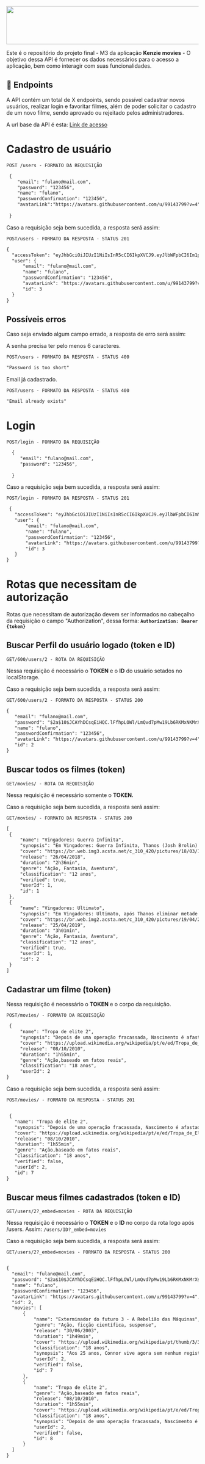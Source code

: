  [<img src="/logo.svg" height=100 width=1200>](https://idroid.vercel.app/)
    
 Este é o repositório do projeto final - M3 da aplicação **Kenzie movies** - O objetivo dessa API é fornecer os dados necessários para o acesso a aplicação, bem como  interagir com suas funcionalidades. 

  ##  :hammer: Endpoints
  
  A API contém um total de X endpoints, sendo possível cadastrar novos usuários, realizar login e favoritar filmes, além de poder solicitar o cadastro de um novo filme, sendo aprovado ou rejeitado pelos administradores. 
  
 A url base da API é esta: [Link de acesso](https://kenzie-movies.onrender.com/)
  
  # Cadastro de usuário
  
  `POST /users - FORMATO DA REQUISIÇÃO`
  
  ```markdown
   {
      "email": "fulano@mail.com",
      "password": "123456",
      "name": "fulano",
      "passwordConfirmation": "123456",
      "avatarLink":"https://avatars.githubusercontent.com/u/99143799?v=4"
        
   }
   ```

Caso a requisição seja bem sucedida, a resposta será assim:

`POST/users - FORMATO DA RESPOSTA - STATUS 201`

  ```markdown
{
	"accessToken": "eyJhbGciOiJIUzI1NiIsInR5cCI6IkpXVCJ9.eyJlbWFpbCI6Im1pZ2xlc0BtYWlsLmNvbSIsImlhdCI6MTY3Nzg3MjA1MCwiZXhwIjoxNjc3ODc1NjUwLCJzdWIiOiI0In0.PV665AVld2zHU5cNeiurzp0gRpQXm-4-x9s8Yg_OQmw",
	"user": {
		"email": "fulano@mail.com",
		"name": "fulano",
		"passwordConfirmation": "123456",
		"avatarLink": "https://avatars.githubusercontent.com/u/99143799?v=4",
		"id": 3
	}
}
```
## Possíveis erros 

Caso seja enviado algum campo errado, a resposta de erro será assim:

A senha precisa ter pelo menos 6 caracteres.

`POST/users - FORMATO DA RESPOSTA - STATUS 400`

  ```markdown
"Password is too short"
```
Email já cadastrado.

`POST/users - FORMATO DA RESPOSTA - STATUS 400`
  ```markdown
"Email already exists"
```
 # Login
 
`POST/login - FORMATO DA REQUISIÇÃO`
 
 ```markdown
   {
      "email": "fulano@mail.com",
      "password": "123456",
             
   }
   ```
   
 Caso a requisição seja bem sucedida, a resposta será assim:

`POST/login - FORMATO DA RESPOSTA - STATUS 201`


 ```markdown
  {
	"accessToken": "eyJhbGciOiJIUzI1NiIsInR5cCI6IkpXVCJ9.eyJlbWFpbCI6ImNsYXJpY2VAbWFpbC5jb20iLCJpYXQiOjE2Nzc4NzMzOTYsImV4cCI6MTY3Nzg3Njk5Niwic3ViIjoiMyJ9.umQpgvEEUkRRBrrViZUzd3_Z6Nj5oUy5FfudDjw6BGk",
	"user": {
		"email": "fulano@mail.com",
		"name": "fulano",
		"passwordConfirmation": "123456",
		"avatarLink": "https://avatars.githubusercontent.com/u/99143799?v=4",
		"id": 3
	}
}
   ```
   
   # Rotas que necessitam de autorização
   
   Rotas que necessitam de autorização devem ser informados no cabeçalho da requisição o campo "Authorization", dessa forma:
   **`Authorization: Bearer {token}`**
   
   ## Buscar Perfil do usuário logado (token e ID) 
   `GET/600/users/2 - ROTA DA REQUISIÇÃO`
   
   Nessa requisição é necessário o **TOKEN** e o **ID** do usuário setados no localStorage.
   
   Caso a requisição seja bem sucedida, a resposta será assim: 

  `GET/600/users/2 - FORMATO DA RESPOSTA - STATUS 200`
   
 ```markdown
{
	"email": "fulano@mail.com",
	"password": "$2a$10$JCAYhDCsqEiHQC.lFfhpLOWl/LmQvd7pMw19Lb6RKMxNKMrXsLQYm",
	"name": "fulano",
	"passwordConfirmation": "123456",
	"avatarLink": "https://avatars.githubusercontent.com/u/99143799?v=4",
	"id": 2
}
   ```

   ## Buscar todos os filmes (token) 
   `GET/movies/ - ROTA DA REQUISIÇÃO`
   
   Nessa requisição é necessário somente o **TOKEN.**
   
   Caso a requisição seja bem sucedida, a resposta será assim: 

  `GET/movies/ - FORMATO DA RESPOSTA - STATUS 200`
  
   ```markdown
[
	{
		"name": "Vingadores: Guerra Infinita",
		"synopsis": "Em Vingadores: Guerra Infinita, Thanos (Josh Brolin) enfim chega à Terra, disposto a reunir as Joias do Infinito. Para enfrentá-lo, os Vingadores precisam unir forças com os Guardiões da Galáxia, ao mesmo tempo em que lidam com desavenças entre alguns de seus integrantes.",
		"cover": "https://br.web.img3.acsta.net/c_310_420/pictures/18/03/16/15/08/2019826.jpg",
		"release": "26/04/2018",
		"duration": "2h36min",
		"genre": "Ação, Fantasia, Aventura",
		"classification": "12 anos",
		"verified": true,
		"userId": 1,
		"id": 1
	},
	{
		"name": "Vingadores: Ultimato",
		"synopsis": "Em Vingadores: Ultimato, após Thanos eliminar metade das criaturas vivas em Vingadores: Guerra Infinita, os heróis precisam lidar com a dor da perda de amigos e seus entes queridos. Com Tony Stark (Robert Downey Jr.) vagando perdido no espaço sem água nem comida, o Capitão América/Steve Rogers (Chris Evans) e a Viúva Negra/Natasha Romanov (Scarlett Johansson) precisam liderar a resistência contra o titã louco.",
		"cover": "https://br.web.img2.acsta.net/c_310_420/pictures/19/04/26/17/30/2428965.jpg",
		"release": "25/04/2019",
		"duration": "3h01min",
		"genre": "Ação, Fantasia, Aventura",
		"classification": "12 anos",
		"verified": true,
		"userId": 1,
		"id": 2
	}
]
   ```
  
  ## Cadastrar um filme (token) 
  
  Nessa requisição é necessário o **TOKEN** e o corpo da requisição.
  
   `POST/movies/ - FORMATO DA REQUISIÇÃO`
   
  
 ```markdown
  {
      "name": "Tropa de elite 2",
      "synopsis": "Depois de uma operação fracassada, Nascimento é afastado do Bope e agora trabalha como subsecretário de Inteligência na Secretaria de Segurança Pública do Rio de Janeiro. No novo cargo, o ex-capitão é arrastado para uma disputa política sangrenta que envolve funcionários do governo e grupos paramilitares.",
      "cover": "https://upload.wikimedia.org/wikipedia/pt/e/ed/Tropa_de_Elite_2.jpg",
      "release": "08/10/2010",
      "duration": "1h55min",
      "genre": "Ação,baseado em fatos reais",
      "classification": "18 anos",
      "userId": 2
}
   ```
   
   Caso a requisição seja bem sucedida, a resposta será assim: 
   
   `POST/movies/ - FORMATO DA RESPOSTA - STATUS 201`


 ```markdown
 
  {
	"name": "Tropa de elite 2",
	"synopsis": "Depois de uma operação fracassada, Nascimento é afastado do Bope e agora trabalha como subsecretário de Inteligência na Secretaria de Segurança Pública do Rio de Janeiro. No novo cargo, o ex-capitão é arrastado para uma disputa política sangrenta que envolve funcionários do governo e grupos paramilitares.",
	"cover": "https://upload.wikimedia.org/wikipedia/pt/e/ed/Tropa_de_Elite_2.jpg",
	"release": "08/10/2010",
	"duration": "1h55min",
	"genre": "Ação,baseado em fatos reais",
	"classification": "18 anos",
	"verified": false,
	"userId": 2,
	"id": 7
}

   ```
   
   
   ## Buscar meus filmes cadastrados (token e ID) 
  `GET/users/2?_embed=movies - ROTA DA REQUISIÇÃO`
  
   Nessa requisição é necessário o **TOKEN** e o **ID** no corpo da rota logo após /users. Assim: `/users/ID?_embed=movies`
 
 Caso a requisição seja bem sucedida, a resposta será assim: 
 
 `GET/users/2?_embed=movies - FORMATO DA RESPOSTA - STATUS 200`
 
 
  ```markdown
 
{
	"email": "fulano@mail.com",
	"password": "$2a$10$JCAYhDCsqEiHQC.lFfhpLOWl/LmQvd7pMw19Lb6RKMxNKMrXsLQYm",
	"name": "fulano",
	"passwordConfirmation": "123456",
	"avatarLink": "https://avatars.githubusercontent.com/u/99143799?v=4",
	"id": 2,
	"movies": [
		{
			"name": "Exterminador do futuro 3 - A Rebelião das Máquinas",
			"genre": "Ação, ficção científica, suspense",
			"release": "30/06/2003",
			"duration": "1h49min",
			"cover": "https://upload.wikimedia.org/wikipedia/pt/thumb/3/39/Terminator_3_Rise_of_the_Machines_movie.jpg/250px-Terminator_3_Rise_of_the_Machines_movie.jpg",
			"classification": "18 anos",
			"synopsis": "Aos 25 anos, Connor vive agora sem nenhum registro de sua existência para não ser rastreado. Das sombras do futuro sai T-X, o ciborgue assassino mais sofisticado da Skynet. A única esperança de sobrevivência para Connor é o Exterminador, seu antigo e misterioso assassino. Juntos, eles devem derrotar o tecnologicamente superior T-X e evitar o Dia do Julgamento Final.",
			"userId": 2,
			"verified": false,
			"id": 7
		},
		{
			"name": "Tropa de elite 2",
			"genre": "Ação,baseado em fatos reais",
			"release": "08/10/2010",
			"duration": "1h55min",
			"cover": "https://upload.wikimedia.org/wikipedia/pt/e/ed/Tropa_de_Elite_2.jpg",
			"classification": "18 anos",
			"synopsis": "Depois de uma operação fracassada, Nascimento é afastado do Bope e agora trabalha como subsecretário de Inteligência na Secretaria de Segurança Pública do Rio de Janeiro. No novo cargo, o ex-capitão é arrastado para uma disputa política sangrenta que envolve funcionários do governo e grupos paramilitares.",
			"userId": 2,
			"verified": false,
			"id": 8
		}
	]
}

   ```
   
   
